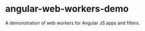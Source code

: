 angular-web-workers-demo
========================

A demonstration of web workers for Angular JS apps and filters.
